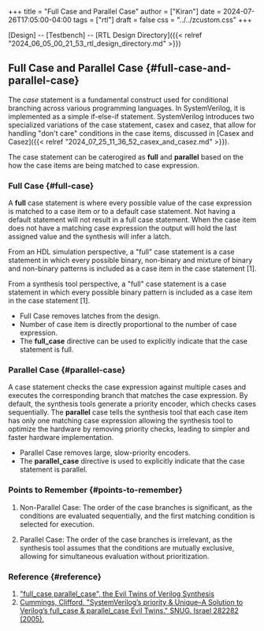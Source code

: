 +++
title = "Full Case and Parallel Case"
author = ["Kiran"]
date = 2024-07-26T17:05:00-04:00
tags = ["rtl"]
draft = false
css = "../../zcustom.css"
+++

[Design] -- [Testbench] -- [RTL Design Directory]({{< relref "2024_06_05_00_21_53_rtl_design_directory.md" >}})


## Full Case and Parallel Case {#full-case-and-parallel-case}

The _case_ statement is a fundamental construct used for conditional branching across various programming languages. In SystemVerilog, it is implemented as a simple if-else-if statement. SystemVerilog introduces two specialized variations of the case statement, casex and casez, that allow for handling "don't care" conditions in the case items, discussed in [Casex and Casez]({{< relref "2024_07_25_11_36_52_casex_and_casez.md" >}}).

The case statement can be caterogired as **full** and **parallel** based on the how the case items are being matched to case expression.


### Full Case {#full-case}

A **full** case statement is where every possible value of the case expression is matched to a case item or to a default case statement. Not having a default statement will not result in a full case statement. When the case item does not have a matching case expression the output will hold the last assigned value and the synthesis will infer a latch.

From an HDL simulation perspective, a "full" case statement is a case statement in which every
possible binary, non-binary and mixture of binary and non-binary patterns is included as a case
item in the case statement [1].

From a synthesis tool perspective, a "full" case statement is a case statement in which every
possible binary pattern is included as a case item in the case statement [1].

-   Full Case removes latches from the design.
-   Number of case item is directly proportional to the number of case expression.
-   The **full_case** directive can be used to explicitly indicate that the case statement is full.


### Parallel Case {#parallel-case}

A case statement checks the case expression against multiple cases and executes the corresponding branch that matches the case expression. By default, the synthesis tools generate a priority encoder, which checks cases sequentially. The **parallel** case tells the synthesis tool that each case item has only one matching case expression allowing the synthesis tool to optimize the hardware by removing priority checks, leading to simpler and faster hardware implementation.

-   Parallel Case removes large, slow-priority encoders.
-   The **parallel_case** directive is used to explicitly indicate that the case statement is parallel.


### Points to Remember {#points-to-remember}

1.  Non-Parallel Case: The order of the case branches is significant, as the conditions are evaluated sequentially, and the first matching condition is selected for execution.

2.  Parallel Case: The order of the case branches is irrelevant, as the synthesis tool assumes that the conditions are mutually exclusive, allowing for simultaneous evaluation without prioritization.


### Reference {#reference}

1.  ["full_case parallel_case", the Evil Twins of Verilog Synthesis](http://www.sunburst-design.com/papers/CummingsSNUG1999Boston_FullParallelCase_rev1_1.pdf)
2.  [Cummings, Clifford. "SystemVerilog’s priority &amp; Unique–A Solution to Verilog’s full_case &amp; parallel_case Evil Twins." SNUG. Israel 282282 (2005).](http://www.sunburst-design.com/papers/CummingsSNUG2005Israel_SystemVerilog_UniquePriority.pdf)
